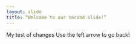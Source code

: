 ```yaml
---
layout: slide
title: “Welcome to our second slide!”
---
```

My test of changes
Use the left arrow to go back!
